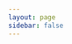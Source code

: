 ```yaml
---
layout: page
sidebar: false
---
```


<script setup>
import { sidebar } from './sidebar';
</script>

<Home :sidebar="sidebar" title="RustFS Documentation Center" />
